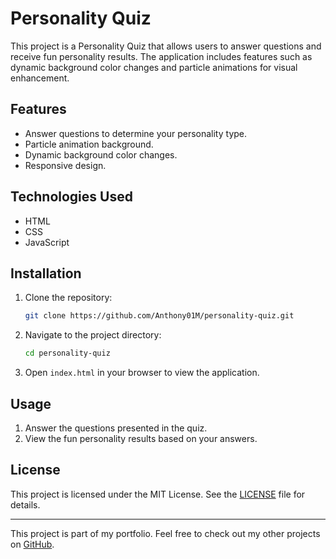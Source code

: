 # Personality Quiz

This project is a Personality Quiz that allows users to answer questions and receive fun personality results. The application includes features such as dynamic background color changes and particle animations for visual enhancement.

## Features

- Answer questions to determine your personality type.
- Particle animation background.
- Dynamic background color changes.
- Responsive design.

## Technologies Used

- HTML
- CSS
- JavaScript

## Installation

1. Clone the repository:
    ```sh
    git clone https://github.com/Anthony01M/personality-quiz.git
    ```
2. Navigate to the project directory:
    ```sh
    cd personality-quiz
    ```
3. Open `index.html` in your browser to view the application.

## Usage

1. Answer the questions presented in the quiz.
2. View the fun personality results based on your answers.

## License

This project is licensed under the MIT License. See the [LICENSE](LICENSE) file for details.

---

This project is part of my portfolio. Feel free to check out my other projects on [GitHub](https://github.com/Anthony01M).